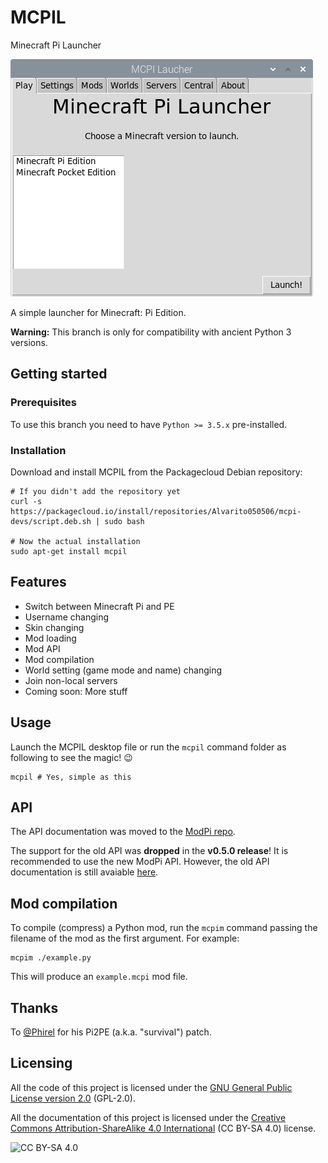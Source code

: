 # MCPIL
Minecraft Pi Launcher

![screenshot](https://raw.githubusercontent.com/Alvarito050506/MCPIL/master/screenshot.png)

A simple launcher for Minecraft: Pi Edition.

**Warning:** This branch is only for compatibility with ancient Python 3 versions.

## Getting started
### Prerequisites
To use this branch you need to have `Python >= 3.5.x` pre-installed.

### Installation
Download and install MCPIL from the Packagecloud Debian repository:
```shell
# If you didn't add the repository yet
curl -s https://packagecloud.io/install/repositories/Alvarito050506/mcpi-devs/script.deb.sh | sudo bash

# Now the actual installation
sudo apt-get install mcpil
```

## Features
 + Switch between Minecraft Pi and PE
 + Username changing
 + Skin changing
 + Mod loading
 + Mod API
 + Mod compilation
 + World setting (game mode and name) changing
 + Join non-local servers
 + Coming soon: More stuff

## Usage
Launch the MCPIL desktop file or run the `mcpil` command folder as following to see the magic! :wink:
```shell
mcpil # Yes, simple as this
```

## API
The API documentation was moved to the [ModPi repo](https://github.com/MCPI-Devs/modpi).

The support for the old API was **dropped** in the **v0.5.0 release**! It is recommended to use the new ModPi API. However, the old API documentation is still avaiable [here](https://github.com/MCPI-Devs/MCPIL/tree/3470fb73b81510f5e819a34c04cca6f86457c2b2#api).

## Mod compilation
To compile (compress) a Python mod, run the `mcpim` command passing the filename of the mod as the first argument. For example:
```shell
mcpim ./example.py
```
This will produce an `example.mcpi` mod file.

## Thanks
To [@Phirel](https://www.minecraftforum.net/members/Phirel) for his Pi2PE (a.k.a. "survival") patch.

## Licensing
All the code of this project is licensed under the [GNU General Public License version 2.0](https://github.com/Alvarito050506/MCPIL/blob/master/LICENSE) (GPL-2.0).

All the documentation of this project is licensed under the [Creative Commons Attribution-ShareAlike 4.0 International](https://creativecommons.org/licenses/by-sa/4.0/) (CC BY-SA 4.0) license.

![CC BY-SA 4.0](https://i.creativecommons.org/l/by-sa/4.0/88x31.png)
